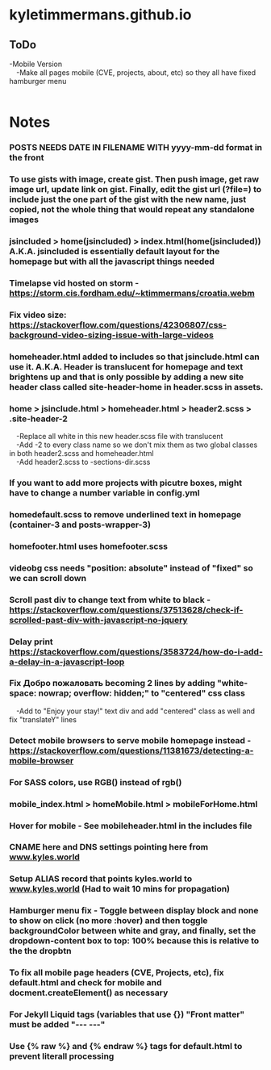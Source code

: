 # kyletimmermans.github.io


## ToDo

<div>-Mobile Version</div>
<div>&ensp;&ensp;-Make all pages mobile (CVE, projects, about, etc) so they all have fixed hamburger menu</div>

</br>

# Notes
### POSTS NEEDS DATE IN FILENAME WITH yyyy-mm-dd format in the front
### To use gists with image, create gist. Then push image, get raw image url, update link on gist. Finally, edit the gist url (?file=) to include just the one part of the gist with the new name, just copied, not the whole thing that would repeat any standalone images
### jsincluded > home(jsincluded) > index.html(home(jsincluded)) A.K.A. jsincluded is essentially default layout for the homepage but with all the javascript things needed
### Timelapse vid hosted on storm - https://storm.cis.fordham.edu/~ktimmermans/croatia.webm
### Fix video size: https://stackoverflow.com/questions/42306807/css-background-video-sizing-issue-with-large-videos
### homeheader.html added to includes so that jsinclude.html can use it. A.K.A. Header is translucent for homepage and text brightens up and that is only possible by adding a new site header class called site-header-home in header.scss in assets.
### home > jsinclude.html > homeheader.html > header2.scss > .site-header-2
<div>&ensp;&ensp;-Replace all white in this new header.scss file with translucent</div>
<div>&ensp;&ensp;-Add -2 to every class name so we don't mix them as two global classes in both header2.scss and homeheader.html</div>
<div>&ensp;&ensp;-Add header2.scss to -sections-dir.scss</div>

### If you want to add more projects with picutre boxes, might have to change a number variable in config.yml
### homedefault.scss to remove underlined text in homepage (container-3 and posts-wrapper-3)
### homefooter.html uses homefooter.scss
### videobg css needs "position: absolute" instead of "fixed" so we can scroll down
### Scroll past div to change text from white to black - https://stackoverflow.com/questions/37513628/check-if-scrolled-past-div-with-javascript-no-jquery
### Delay print https://stackoverflow.com/questions/3583724/how-do-i-add-a-delay-in-a-javascript-loop
### Fix Добро пожаловать becoming 2 lines by adding "white-space: nowrap; overflow: hidden;" to "centered" css class
<div>&ensp;&ensp;-Add to "Enjoy your stay!" text div and add "centered" class as well and fix "translateY" lines</div>

### Detect mobile browsers to serve mobile homepage instead - https://stackoverflow.com/questions/11381673/detecting-a-mobile-browser
### For SASS colors, use RGB() instead of rgb()
### mobile_index.html > homeMobile.html > mobileForHome.html
### Hover for mobile - See mobileheader.html in the includes file
### CNAME here and DNS settings pointing here from www.kyles.world
### Setup ALIAS record that points kyles.world to www.kyles.world  (Had to wait 10 mins for propagation)
### Hamburger menu fix - Toggle between display block and none to show on click (no more :hover) and then toggle backgroundColor between white and gray, and finally, set the dropdown-content box to top: 100% because this is relative to the the dropbtn
### To fix all mobile page headers (CVE, Projects, etc), fix default.html and check for mobile and docment.createElement() as necessary
### For Jekyll Liquid tags (variables that use {}) "Front matter" must be added "--- ---"
### Use {% raw %} and {% endraw %} tags for default.html to prevent literall processing
